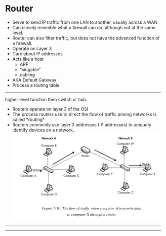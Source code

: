 # Router

* Serve to send IP traffic from one LAN to another, usually across a WAN.
* Can closely resemble what a firewall can do, although not at the same level.
* Router can also filter traffic, but does not have the advanced function of a firewall.
* Operate on Layer 3
* Care about IP addresses
* Acts like a host
  * ARP
  * “singable”
  * cabling
* AKA Default Gateway
* Process a routing table

---

higher level function then switch or hub.

* Routers operate on layer 3 of the OSI
* The process routers use to direct the flow of traffic among networks is called \*routing\*
* Routers commonly use layer 3 addresses \(IP addresses\) to uniquely identify devices on a network.![](/assets/routers-1.png)

---

---



